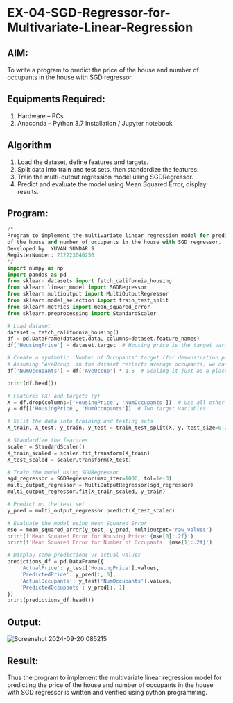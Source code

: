 # EX-04-SGD-Regressor-for-Multivariate-Linear-Regression

## AIM:
To write a program to predict the price of the house and number of occupants in the house with SGD regressor.

## Equipments Required:
1. Hardware – PCs
2. Anaconda – Python 3.7 Installation / Jupyter notebook

## Algorithm
1. Load the dataset, define features and targets.
2. Split data into train and test sets, then standardize the features.
3. Train the multi-output regression model using SGDRegressor.
4. Predict and evaluate the model using Mean Squared Error, display results.


## Program:
```py
/*
Program to implement the multivariate linear regression model for predicting the price
of the house and number of occupants in the house with SGD regressor.
Developed by: YUVAN SUNDAR S
RegisterNumber: 212223040250  
*/
import numpy as np
import pandas as pd
from sklearn.datasets import fetch_california_housing
from sklearn.linear_model import SGDRegressor
from sklearn.multioutput import MultiOutputRegressor
from sklearn.model_selection import train_test_split
from sklearn.metrics import mean_squared_error
from sklearn.preprocessing import StandardScaler

# Load dataset
dataset = fetch_california_housing()
df = pd.DataFrame(dataset.data, columns=dataset.feature_names)
df['HousingPrice'] = dataset.target  # Housing price is the target variable

# Create a synthetic 'Number of Occupants' target (for demonstration purposes)
# Assuming 'AveOccup' in the dataset reflects average occupants, we can modify it for prediction
df['NumOccupants'] = df['AveOccup'] * 1.5  # Scaling it just as a placeholder

print(df.head())

# Features (X) and targets (y)
X = df.drop(columns=['HousingPrice', 'NumOccupants'])  # Use all other features as input
y = df[['HousingPrice', 'NumOccupants']]  # Two target variables

# Split the data into training and testing sets
X_train, X_test, y_train, y_test = train_test_split(X, y, test_size=0.2, random_state=42)

# Standardize the features
scaler = StandardScaler()
X_train_scaled = scaler.fit_transform(X_train)
X_test_scaled = scaler.transform(X_test)

# Train the model using SGDRegressor
sgd_regressor = SGDRegressor(max_iter=1000, tol=1e-3)
multi_output_regressor = MultiOutputRegressor(sgd_regressor)
multi_output_regressor.fit(X_train_scaled, y_train)

# Predict on the test set
y_pred = multi_output_regressor.predict(X_test_scaled)

# Evaluate the model using Mean Squared Error
mse = mean_squared_error(y_test, y_pred, multioutput='raw_values')
print(f'Mean Squared Error for Housing Price: {mse[0]:.2f}')
print(f'Mean Squared Error for Number of Occupants: {mse[1]:.2f}')

# Display some predictions vs actual values
predictions_df = pd.DataFrame({
    'ActualPrice': y_test['HousingPrice'].values,
    'PredictedPrice': y_pred[:, 0],
    'ActualOccupants': y_test['NumOccupants'].values,
    'PredictedOccupants': y_pred[:, 1]
})
print(predictions_df.head())
```

## Output:
![Screenshot 2024-09-20 085215](https://github.com/user-attachments/assets/74636c8f-0f21-404c-a611-1a10f7bc9653)



## Result:
Thus the program to implement the multivariate linear regression model for predicting the price of the house and number of occupants in the house with SGD regressor is written and verified using python programming.
